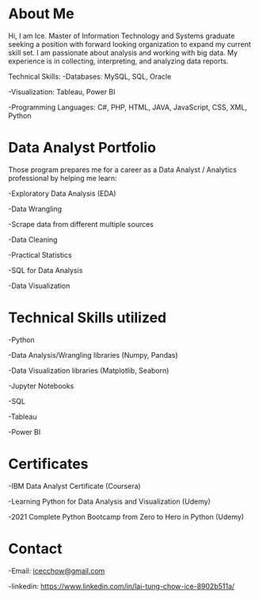 # About Me
Hi, I am Ice. 
Master of Information Technology and Systems graduate seeking a position with forward looking organization to expand my current skill set. 
I am passionate about analysis and working with big data. My experience is in collecting, interpreting, and analyzing data reports. 


Technical Skills:
  -Databases:	MySQL, SQL, Oracle
  
  -Visualization:    Tableau, Power BI
  
  -Programming Languages:  C#, PHP, HTML, JAVA, JavaScript, CSS, XML, Python

# Data Analyst Portfolio
Those program prepares me for a career as a Data Analyst / Analytics professional by helping me learn:

  -Exploratory Data Analysis (EDA)  

  -Data Wrangling
  
  -Scrape data from different multiple sources

  -Data Cleaning

  -Practical Statistics

  -SQL for Data Analysis

  -Data Visualization 

# Technical Skills utilized

  -Python

  -Data Analysis/Wrangling libraries (Numpy, Pandas)

  -Data Visualization libraries (Matplotlib, Seaborn)

  -Jupyter Notebooks

  -SQL
  
  -Tableau
  
  -Power BI
  
  # Certificates
  
  -IBM Data Analyst Certificate (Coursera)
  
  -Learning Python for Data Analysis and Visualization (Udemy)
  
  -2021 Complete Python Bootcamp from Zero to Hero in Python (Udemy)
  
   # Contact
   -Email: icecchow@gmail.com
   
   -linkedin: https://www.linkedin.com/in/lai-tung-chow-ice-8902b511a/
  
